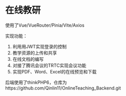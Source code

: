 # 在线教研

使用了Vue/VueRouter/Pinia/Vite/Axios

实现功能：

1. 利用用JWT实现登录的控制
2. 教学资源的上传和共享
3. 在线文档的编写
4. 对接了腾讯会议的TRTC实现会议功能
5. 实现PDF、Word、Excel的在线预览和下载


后端使用了thinkPHP6，仓库为https://github.com/Qinlin11/OnlineTeaching_Backend.git
